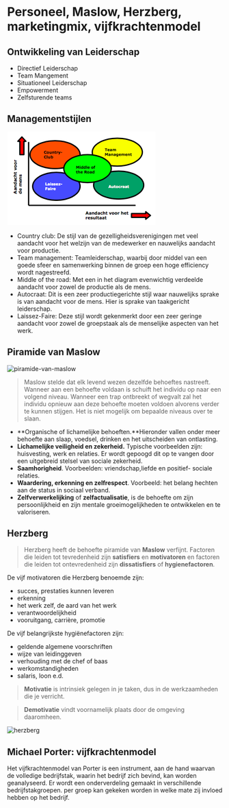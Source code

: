 # Personeel, Maslow, Herzberg, marketingmix, vijfkrachtenmodel


## Ontwikkeling van Leiderschap
- Directief Leiderschap
- Team Mangement
- Situationeel Leiderschap
- Empowerment
- Zelfsturende teams

## Managementstijlen

![managementstijlen](images/managementstijlen.png)

- Country club:  De stijl van de gezelligheidsverenigingen met veel aandacht voor het welzijn van de medewerker en nauwelijks aandacht voor productie.
- Team management: Teamleiderschap, waarbij door middel van een goede sfeer en samenwerking binnen de groep een hoge efficiency wordt nagestreefd.
- Middle of the road:  Met een in het diagram evenwichtig verdeelde aandacht voor zowel de productie als de mens.
- Autocraat: Dit is een zeer productiegerichte stijl waar nauwelijks sprake is van aandacht voor de mens. Hier is sprake van taakgericht leiderschap.
- Laissez-Faire: Deze stijl wordt gekenmerkt door een zeer geringe aandacht voor zowel de groepstaak als de menselijke aspecten van het werk.

## Piramide van Maslow
![piramide-van-maslow](https://upload.wikimedia.org/wikipedia/commons/thumb/d/d2/Piramide_van_Maslow.png/400px-Piramide_van_Maslow.png)

> Maslow stelde dat elk levend wezen dezelfde behoeftes nastreeft. Wanneer aan een behoefte voldaan is schuift het individu op naar een volgend niveau. Wanneer een trap ontbreekt of wegvalt zal het individu opnieuw aan deze behoefte moeten voldoen alvorens verder te kunnen stijgen. Het is niet mogelijk om bepaalde niveaus over te slaan.

- **Organische of lichamelijke behoeften.**Hieronder vallen onder meer behoefte aan slaap, voedsel, drinken en het uitscheiden van ontlasting.  
- **Lichamelijke veiligheid en zekerheid.** Typische voorbeelden zijn: huisvesting, werk en relaties. Er wordt gepoogd dit op te vangen door een uitgebreid stelsel van sociale zekerheid.
- **Saamhorigheid**. Voorbeelden: vriendschap,liefde en positief- sociale relaties.
- **Waardering, erkenning en zelfrespect**. Voorbeeld: het belang hechten aan de status in sociaal verband.
- **Zelfverwerkelijking** of **zelfactualisatie**, is de behoefte om zijn persoonlijkheid en zijn mentale groeimogelijkheden te ontwikkelen en te valoriseren.

## Herzberg

> Herzberg heeft de behoefte piramide van **Maslow** verfijnt. Factoren die leiden tot tevredenheid zijn **satisfiers** en **motivatoren** en factoren die leiden tot ontevredenheid zijn **dissatisfiers** of **hygienefactoren**.

De vijf motivatoren die Herzberg benoemde zijn:
- succes, prestaties kunnen leveren
- erkenning
- het werk zelf, de aard van het werk
- verantwoordelijkheid
- vooruitgang, carrière, promotie

De vijf belangrijkste hygiënefactoren zijn:
- geldende algemene voorschriften
- wijze van leidinggeven
- verhouding met de chef of baas
- werkomstandigheden
- salaris, loon e.d.

> **Motivatie** is intrinsiek gelegen in je taken, dus in de werkzaamheden die je verricht.

> **Demotivatie** vindt voornamelijk plaats door de omgeving daaromheen.

![herzberg](http://www.leaufort.nl/wp-content/uploads/2012/01/Motivatietheorie-van-Herzberg-web.jpg)

## Michael Porter: vijfkrachtenmodel

Het vijfkrachtenmodel van Porter is een instrument, aan de hand waarvan de volledige bedrijfstak, waarin het bedrijf zich bevind, kan worden geanalyseerd. Er wordt een onderverdeling gemaakt in verschillende bedrijfstakgroepen. per groep kan gekeken worden in welke mate zij invloed hebben op het bedrijf. 



